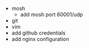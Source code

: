 + mosh
    + add mosh port 60001/udp
+ git
+ vim
+ add github credentials
+ add nginx configuration
